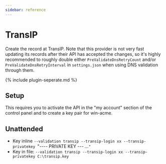 ```yaml
---
sidebar: reference
---
```


# TransIP 
Create the record at TransIP. Note that this provider is not very fast updating its records after 
their API has accepted the changes, so it's highly recommended to roughly double either 
`PreValidateDnsRetryCount` and/or `PreValidateDnsRetryInterval` in `settings.json` when using 
DNS validation through them.

{% include plugin-seperate.md %}

## Setup
This requires you to activate the API in the "my account" section of the control panel and to create
a key pair for win-acme.

## Unattended 
- Key inline
`--validation transip --transip-login xx --transip-privatekey `"---- PRIVATE KEY --- ...`"`
- Key in file:
`--validation transip --transip-login xx --transip-privatekey C:\transip.key`